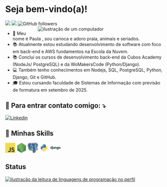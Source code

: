 #  Seja bem-vindo(a)! 
![](https://komarev.com/ghpvc/?username=paulagmborgesp&color=000000)
![](https://estruyf-github.azurewebsites.net/api/VisitorHit?user=paulagmborges&countColorcountColor&countColor=%232979ff) ![GitHub followers](https://img.shields.io/github/followers/paulagmborges?label=Follow&style=social)
<img src="https://raw.githubusercontent.com/MicaelliMedeiros/micaellimedeiros/master/image/computer-illustration.png" alt="ilustração de um computador" min-width="400px" max-width="400px" width="400px" align="right">
<br>
- 🌺 Meu nome é Paula , sou carioca e adoro praia, animais e seriados. <br>
- 📚 Atualmente estou estudando desenvolvimento de software com foco em back-end e AWS fundamentos na Escola da Nuvem.<br>
- 📚 Conclui os cursos de desenvolvimento back-end da Cubos Academy (NodeJs/ PostgreSQL) e da WoMakersCode (Python/Django).<br>
- 💻 Também tenho conhecimentos em Nodejs, SQL, PostgreSQL, Python, Django, Git e GitHub.<br>
- 🎓 Estou cursando faculdade de Sistemas de Informação com previsão de formatura em setembro de 2025.<br>



## 💌 Para entrar contato comigo: ⤵️
[![Linkedin](https://img.shields.io/badge/LinkedIn-0077B5?style=flat&logo=linkedin)](https://www.linkedin.com/in/paulagmborges/)


## 🚀 Minhas Skills
<code><img height="32" src="https://raw.githubusercontent.com/github/explore/80688e429a7d4ef2fca1e82350fe8e3517d3494d/topics/javascript/javascript.png" alt="Javascript"/></code>
<code><img height="32" src="https://raw.githubusercontent.com/github/explore/80688e429a7d4ef2fca1e82350fe8e3517d3494d/topics/nodejs/nodejs.png" alt="Nodejs"/></code>
<code><img height="32" src="https://raw.githubusercontent.com/github/explore/80688e429a7d4ef2fca1e82350fe8e3517d3494d/topics/postgresql/postgresql.png" alt="PostegreSQ"/></code>
<code><img height="32" src="https://raw.githubusercontent.com/github/explore/80688e429a7d4ef2fca1e82350fe8e3517d3494d/topics/python/python.png" alt="PYTHON"/></code>
<code><img height="32" src="https://raw.githubusercontent.com/github/explore/80688e429a7d4ef2fca1e82350fe8e3517d3494d/topics/django/django.png" alt="DJANGO"/></code> 

## Status

<a href="https://github.com/Gurupreet" title="ilustração do mapeamento de linguagens">
  <img align="center" src="https://github-readme-stats.vercel.app/api/top-langs/?username=paulagmborges&theme=dracula&hide_langs_below=1" alt="ilustração da leitura de linguagens de programação no perfil"/>
</a>
  
 
 
 
 

